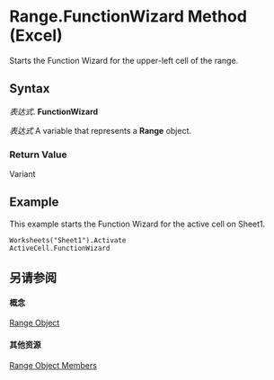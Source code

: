 
# Range.FunctionWizard Method (Excel)

Starts the Function Wizard for the upper-left cell of the range.


## Syntax

 _表达式_. **FunctionWizard**

 _表达式_ A variable that represents a **Range** object.


### Return Value

Variant


## Example

This example starts the Function Wizard for the active cell on Sheet1.


```
Worksheets("Sheet1").Activate 
ActiveCell.FunctionWizard
```


## 另请参阅


#### 概念


[Range Object](b8207778-0dcc-4570-1234-f130532cc8cd.md)
#### 其他资源


[Range Object Members](http://msdn.microsoft.com/library/4336bf81-1e63-7e44-1792-baf366a027a7%28Office.15%29.aspx)